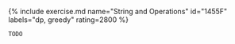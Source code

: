 {% include exercise.md name="String and Operations" id="1455F" labels="dp, greedy" rating=2800 %}

```
TODO
```
